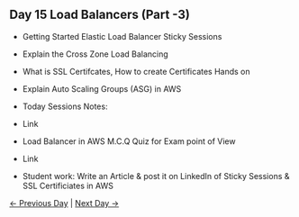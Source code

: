 ## Day 15 Load Balancers (Part -3)

 - Getting Started Elastic Load Balancer Sticky Sessions
 - Explain the Cross Zone Load Balancing
 - What is SSL Certifcates, How to create Certificates Hands on
 - Explain Auto Scaling Groups (ASG) in AWS
 - Today Sessions Notes:
 - Link
 - Load Balancer in AWS M.C.Q Quiz for Exam point of View
 - Link

  - Student work: Write an Article & post it on LinkedIn of Sticky Sessions & SSL Certificiates in AWS

 [← Previous Day](../day14/README.md) | [Next Day →](../day16/README.md)

